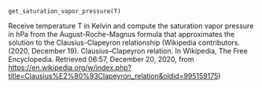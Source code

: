 ```
get_saturation_vapor_pressure(T)
```

Receive temperature T in Kelvin and compute the saturation vapor pressure in hPa from the August-Roche-Magnus formula that approximates the solution to the Clausius-Clapeyron relationship (Wikipedia contributors. (2020, December 19). Clausius–Clapeyron relation. In Wikipedia, The Free Encyclopedia. Retrieved 06:57, December 20, 2020, from https://en.wikipedia.org/w/index.php?title=Clausius%E2%80%93Clapeyron_relation&oldid=995159175)
